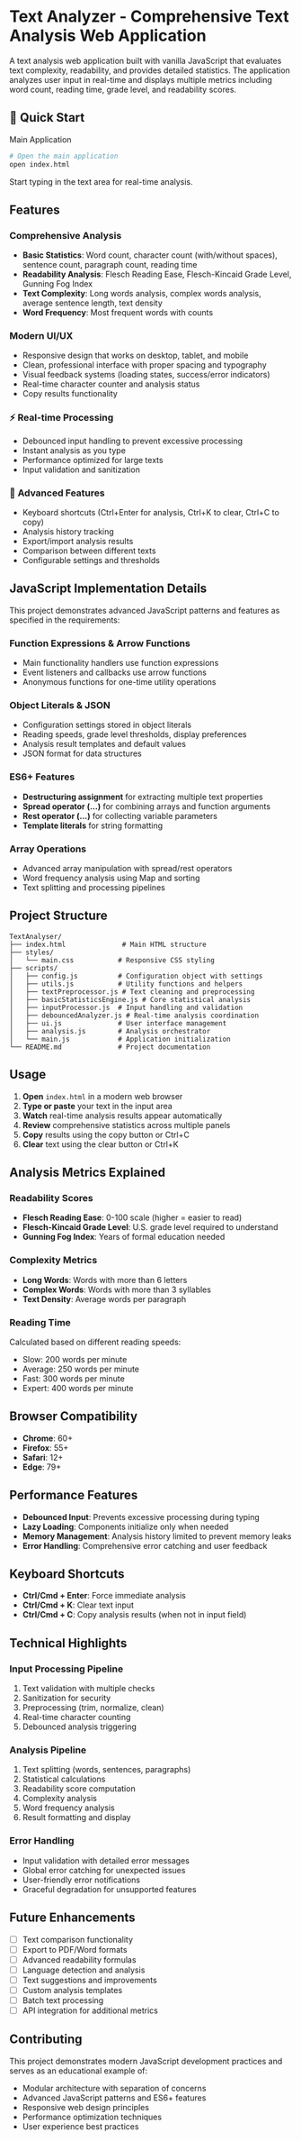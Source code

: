 # Text Analyzer - Comprehensive Text Analysis Web Application

A text analysis web application built with vanilla JavaScript that evaluates text complexity, readability, and provides detailed statistics. The application analyzes user input in real-time and displays multiple metrics including word count, reading time, grade level, and readability scores.

## 🚀 Quick Start

Main Application
```bash
# Open the main application
open index.html
```
Start typing in the text area for real-time analysis.

## Features

###  **Comprehensive Analysis**
- **Basic Statistics**: Word count, character count (with/without spaces), sentence count, paragraph count, reading time
- **Readability Analysis**: Flesch Reading Ease, Flesch-Kincaid Grade Level, Gunning Fog Index
- **Text Complexity**: Long words analysis, complex words analysis, average sentence length, text density
- **Word Frequency**: Most frequent words with counts

###  **Modern UI/UX**
- Responsive design that works on desktop, tablet, and mobile
- Clean, professional interface with proper spacing and typography
- Visual feedback systems (loading states, success/error indicators)
- Real-time character counter and analysis status
- Copy results functionality

### ⚡ **Real-time Processing**
- Debounced input handling to prevent excessive processing
- Instant analysis as you type
- Performance optimized for large texts
- Input validation and sanitization

### 🔧 **Advanced Features**
- Keyboard shortcuts (Ctrl+Enter for analysis, Ctrl+K to clear, Ctrl+C to copy)
- Analysis history tracking
- Export/import analysis results
- Comparison between different texts
- Configurable settings and thresholds

## JavaScript Implementation Details

This project demonstrates advanced JavaScript patterns and features as specified in the requirements:

### **Function Expressions & Arrow Functions**
- Main functionality handlers use function expressions
- Event listeners and callbacks use arrow functions
- Anonymous functions for one-time utility operations

### **Object Literals & JSON**
- Configuration settings stored in object literals
- Reading speeds, grade level thresholds, display preferences
- Analysis result templates and default values
- JSON format for data structures

### **ES6+ Features**
- **Destructuring assignment** for extracting multiple text properties
- **Spread operator (...)** for combining arrays and function arguments
- **Rest operator (...)** for collecting variable parameters
- **Template literals** for string formatting

### **Array Operations**
- Advanced array manipulation with spread/rest operators
- Word frequency analysis using Map and sorting
- Text splitting and processing pipelines

## Project Structure

```
TextAnalyser/
├── index.html              # Main HTML structure
├── styles/
│   └── main.css           # Responsive CSS styling
├── scripts/
│   ├── config.js          # Configuration object with settings
│   ├── utils.js           # Utility functions and helpers
│   ├── textPreprocessor.js # Text cleaning and preprocessing
│   ├── basicStatisticsEngine.js # Core statistical analysis
│   ├── inputProcessor.js  # Input handling and validation
│   ├── debouncedAnalyzer.js # Real-time analysis coordination
│   ├── ui.js              # User interface management
│   ├── analysis.js        # Analysis orchestrator
│   └── main.js            # Application initialization
└── README.md              # Project documentation
```

## Usage

1. **Open** `index.html` in a modern web browser
2. **Type or paste** your text in the input area
3. **Watch** real-time analysis results appear automatically
4. **Review** comprehensive statistics across multiple panels
5. **Copy** results using the copy button or Ctrl+C
6. **Clear** text using the clear button or Ctrl+K

## Analysis Metrics Explained

### **Readability Scores**
- **Flesch Reading Ease**: 0-100 scale (higher = easier to read)
- **Flesch-Kincaid Grade Level**: U.S. grade level required to understand
- **Gunning Fog Index**: Years of formal education needed

### **Complexity Metrics**
- **Long Words**: Words with more than 6 letters
- **Complex Words**: Words with more than 3 syllables
- **Text Density**: Average words per paragraph

### **Reading Time**
Calculated based on different reading speeds:
- Slow: 200 words per minute
- Average: 250 words per minute
- Fast: 300 words per minute
- Expert: 400 words per minute

## Browser Compatibility

- **Chrome**: 60+
- **Firefox**: 55+
- **Safari**: 12+
- **Edge**: 79+

## Performance Features

- **Debounced Input**: Prevents excessive processing during typing
- **Lazy Loading**: Components initialize only when needed
- **Memory Management**: Analysis history limited to prevent memory leaks
- **Error Handling**: Comprehensive error catching and user feedback

## Keyboard Shortcuts

- **Ctrl/Cmd + Enter**: Force immediate analysis
- **Ctrl/Cmd + K**: Clear text input
- **Ctrl/Cmd + C**: Copy analysis results (when not in input field)

## Technical Highlights

### **Input Processing Pipeline**
1. Text validation with multiple checks
2. Sanitization for security
3. Preprocessing (trim, normalize, clean)
4. Real-time character counting
5. Debounced analysis triggering

### **Analysis Pipeline**
1. Text splitting (words, sentences, paragraphs)
2. Statistical calculations
3. Readability score computation
4. Complexity analysis
5. Word frequency analysis
6. Result formatting and display

### **Error Handling**
- Input validation with detailed error messages
- Global error catching for unexpected issues
- User-friendly error notifications
- Graceful degradation for unsupported features

## Future Enhancements

- [ ] Text comparison functionality
- [ ] Export to PDF/Word formats
- [ ] Advanced readability formulas
- [ ] Language detection and analysis
- [ ] Text suggestions and improvements
- [ ] Custom analysis templates
- [ ] Batch text processing
- [ ] API integration for additional metrics

## Contributing

This project demonstrates modern JavaScript development practices and serves as an educational example of:
- Modular architecture with separation of concerns
- Advanced JavaScript patterns and ES6+ features
- Responsive web design principles
- Performance optimization techniques
- User experience best practices